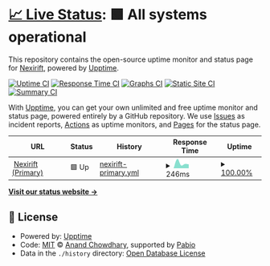 # [📈 Live Status](https://status.nexirift.com): <!--live status--> **🟩 All systems operational**

This repository contains the open-source uptime monitor and status page for [Nexirift](https://nexirift.com), powered by [Upptime](https://github.com/upptime/upptime).

[![Uptime CI](https://github.com/Nexirift/status/workflows/Uptime%20CI/badge.svg)](https://github.com/Nexirift/status/actions?query=workflow%3A%22Uptime+CI%22)
[![Response Time CI](https://github.com/Nexirift/status/workflows/Response%20Time%20CI/badge.svg)](https://github.com/Nexirift/status/actions?query=workflow%3A%22Response+Time+CI%22)
[![Graphs CI](https://github.com/Nexirift/status/workflows/Graphs%20CI/badge.svg)](https://github.com/Nexirift/status/actions?query=workflow%3A%22Graphs+CI%22)
[![Static Site CI](https://github.com/Nexirift/status/workflows/Static%20Site%20CI/badge.svg)](https://github.com/Nexirift/status/actions?query=workflow%3A%22Static+Site+CI%22)
[![Summary CI](https://github.com/Nexirift/status/workflows/Summary%20CI/badge.svg)](https://github.com/Nexirift/status/actions?query=workflow%3A%22Summary+CI%22)

With [Upptime](https://upptime.js.org), you can get your own unlimited and free uptime monitor and status page, powered entirely by a GitHub repository. We use [Issues](https://github.com/Nexirift/status/issues) as incident reports, [Actions](https://github.com/Nexirift/status/actions) as uptime monitors, and [Pages](https://status.nexirift.com) for the status page.

<!--start: status pages-->
<!-- This summary is generated by Upptime (https://github.com/upptime/upptime) -->
<!-- Do not edit this manually, your changes will be overwritten -->
<!-- prettier-ignore -->
| URL | Status | History | Response Time | Uptime |
| --- | ------ | ------- | ------------- | ------ |
| <img alt="" src="https://icons.duckduckgo.com/ip3/nexirift.com.ico" height="13"> [Nexirift (Primary)](https://nexirift.com) | 🟩 Up | [nexirift-primary.yml](https://github.com/Nexirift/status/commits/HEAD/history/nexirift-primary.yml) | <details><summary><img alt="Response time graph" src="./graphs/nexirift-primary/response-time-week.png" height="20"> 246ms</summary><br><a href="https://status.nexirift.com/history/nexirift-primary"><img alt="Response time 246" src="https://img.shields.io/endpoint?url=https%3A%2F%2Fraw.githubusercontent.com%2FNexirift%2Fstatus%2FHEAD%2Fapi%2Fnexirift-primary%2Fresponse-time.json"></a><br><a href="https://status.nexirift.com/history/nexirift-primary"><img alt="24-hour response time 246" src="https://img.shields.io/endpoint?url=https%3A%2F%2Fraw.githubusercontent.com%2FNexirift%2Fstatus%2FHEAD%2Fapi%2Fnexirift-primary%2Fresponse-time-day.json"></a><br><a href="https://status.nexirift.com/history/nexirift-primary"><img alt="7-day response time 246" src="https://img.shields.io/endpoint?url=https%3A%2F%2Fraw.githubusercontent.com%2FNexirift%2Fstatus%2FHEAD%2Fapi%2Fnexirift-primary%2Fresponse-time-week.json"></a><br><a href="https://status.nexirift.com/history/nexirift-primary"><img alt="30-day response time 246" src="https://img.shields.io/endpoint?url=https%3A%2F%2Fraw.githubusercontent.com%2FNexirift%2Fstatus%2FHEAD%2Fapi%2Fnexirift-primary%2Fresponse-time-month.json"></a><br><a href="https://status.nexirift.com/history/nexirift-primary"><img alt="1-year response time 246" src="https://img.shields.io/endpoint?url=https%3A%2F%2Fraw.githubusercontent.com%2FNexirift%2Fstatus%2FHEAD%2Fapi%2Fnexirift-primary%2Fresponse-time-year.json"></a></details> | <details><summary><a href="https://status.nexirift.com/history/nexirift-primary">100.00%</a></summary><a href="https://status.nexirift.com/history/nexirift-primary"><img alt="All-time uptime 100.00%" src="https://img.shields.io/endpoint?url=https%3A%2F%2Fraw.githubusercontent.com%2FNexirift%2Fstatus%2FHEAD%2Fapi%2Fnexirift-primary%2Fuptime.json"></a><br><a href="https://status.nexirift.com/history/nexirift-primary"><img alt="24-hour uptime 100.00%" src="https://img.shields.io/endpoint?url=https%3A%2F%2Fraw.githubusercontent.com%2FNexirift%2Fstatus%2FHEAD%2Fapi%2Fnexirift-primary%2Fuptime-day.json"></a><br><a href="https://status.nexirift.com/history/nexirift-primary"><img alt="7-day uptime 100.00%" src="https://img.shields.io/endpoint?url=https%3A%2F%2Fraw.githubusercontent.com%2FNexirift%2Fstatus%2FHEAD%2Fapi%2Fnexirift-primary%2Fuptime-week.json"></a><br><a href="https://status.nexirift.com/history/nexirift-primary"><img alt="30-day uptime 100.00%" src="https://img.shields.io/endpoint?url=https%3A%2F%2Fraw.githubusercontent.com%2FNexirift%2Fstatus%2FHEAD%2Fapi%2Fnexirift-primary%2Fuptime-month.json"></a><br><a href="https://status.nexirift.com/history/nexirift-primary"><img alt="1-year uptime 100.00%" src="https://img.shields.io/endpoint?url=https%3A%2F%2Fraw.githubusercontent.com%2FNexirift%2Fstatus%2FHEAD%2Fapi%2Fnexirift-primary%2Fuptime-year.json"></a></details>

<!--end: status pages-->

[**Visit our status website →**](https://status.nexirift.com)

## 📄 License

- Powered by: [Upptime](https://github.com/upptime/upptime)
- Code: [MIT](./LICENSE) © [Anand Chowdhary](https://anandchowdhary.com), supported by [Pabio](https://pabio.com)
- Data in the `./history` directory: [Open Database License](https://opendatacommons.org/licenses/odbl/1-0/)
